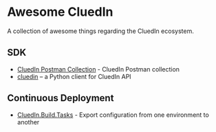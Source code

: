 # Awesome CluedIn
A collection of awesome things regarding the CluedIn ecosystem.

## SDK

- [CluedIn Postman Collection](https://github.com/romaklimenko/cluedin/tree/main/postman) - CluedIn Postman collection
- [cluedin](https://pypi.org/project/cluedin/) – a Python client for CluedIn API

## Continuous Deployment

- [CluedIn.Build.Tasks](https://github.com/robobrown/Cluedin.Build.Tasks) - Export configuration from one environment to another


